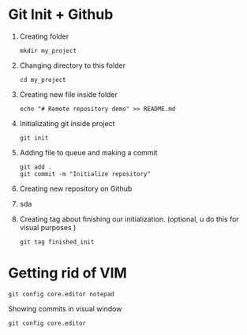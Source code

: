 # Git Init + Github

1. Creating folder

    ```
    mkdir my_project
    ```

2. Changing directory to this folder

    ```
    cd my_project
    ```

3. Creating new file inside folder

    ```
    echo "# Remote repository demo" >> README.md
    ```

4. Initializating git inside project

    ```
    git init
    ```

5. Adding file to queue and making a commit

    ```
    git add .
    git commit -m "Initialize repository"
    ```

6. Creating new repository on Github

7. sda

    

8. Creating tag about finishing our initialization. (optional, u do this for visual purposes )

    ```
    git tag finished_init
    ```



# Getting rid of VIM

```
git config core.editor notepad
```

Showing commits in visual window

```
git config core.editor
```

